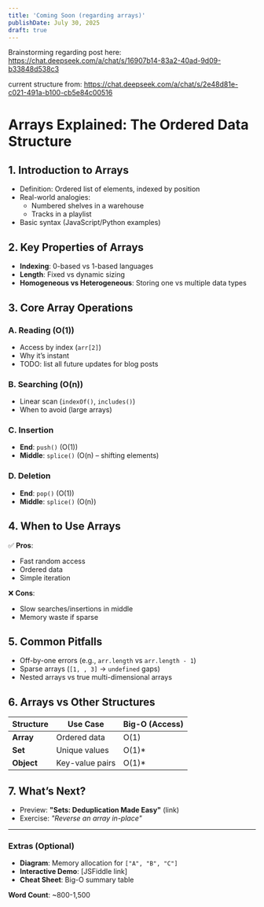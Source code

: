 ```yaml
---
title: 'Coming Soon (regarding arrays)'
publishDate: July 30, 2025
draft: true
---
```


Brainstorming regarding post here:
https://chat.deepseek.com/a/chat/s/16907b14-83a2-40ad-9d09-b33848d538c3

current structure from:
https://chat.deepseek.com/a/chat/s/2e48d81e-c021-491a-b100-cb5e84c00516

# **Arrays Explained: The Ordered Data Structure**

## **1. Introduction to Arrays**

- Definition: Ordered list of elements, indexed by position
- Real-world analogies:
  - Numbered shelves in a warehouse
  - Tracks in a playlist
- Basic syntax (JavaScript/Python examples)

## **2. Key Properties of Arrays**

- **Indexing**: 0-based vs 1-based languages
- **Length**: Fixed vs dynamic sizing
- **Homogeneous vs Heterogeneous**: Storing one vs multiple data types

## **3. Core Array Operations**

### **A. Reading (O(1))**

- Access by index (`arr[2]`)
- Why it’s instant
- TODO: list all future updates for blog posts

### **B. Searching (O(n))**

- Linear scan (`indexOf()`, `includes()`)
- When to avoid (large arrays)

### **C. Insertion**

- **End**: `push()` (O(1))
- **Middle**: `splice()` (O(n) – shifting elements)

### **D. Deletion**

- **End**: `pop()` (O(1))
- **Middle**: `splice()` (O(n))

## **4. When to Use Arrays**

✅ **Pros**:

- Fast random access
- Ordered data
- Simple iteration

❌ **Cons**:

- Slow searches/insertions in middle
- Memory waste if sparse

## **5. Common Pitfalls**

- Off-by-one errors (e.g., `arr.length` vs `arr.length - 1`)
- Sparse arrays (`[1, , 3]` → `undefined` gaps)
- Nested arrays vs true multi-dimensional arrays

## **6. Arrays vs Other Structures**

| Structure  | Use Case        | Big-O (Access) |
| ---------- | --------------- | -------------- |
| **Array**  | Ordered data    | O(1)           |
| **Set**    | Unique values   | O(1)\*         |
| **Object** | Key-value pairs | O(1)\*         |

## **7. What’s Next?**

- Preview: **"Sets: Deduplication Made Easy"** (link)
- Exercise: _"Reverse an array in-place"_

---

### **Extras (Optional)**

- **Diagram**: Memory allocation for `["A", "B", "C"]`
- **Interactive Demo**: [JSFiddle link]
- **Cheat Sheet**: Big-O summary table

**Word Count**: ~800-1,500
